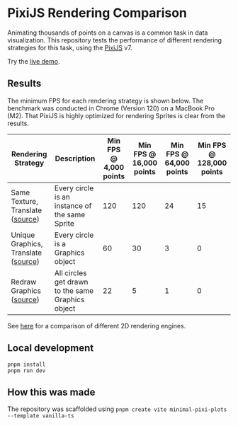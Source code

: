 # PixiJS Rendering Comparison

Animating thousands of points on a canvas is a common task in data visualization.
This repository tests the performance of different rendering strategies for this task, using the [PixiJS](https://github.com/pixijs/pixijs) v7.

Try the [live demo](https://etowahadams.github.io/pixijs-rendering-comparison/).

## Results

The minimum FPS for each rendering strategy is shown below. The benchmark was conducted in Chrome (Version 120) on a MacBook Pro (M2).
That PixiJS is highly optimized for rendering Sprites is clear from the results.

| Rendering Strategy                                                                                                                | Description                                       | Min FPS @ 4,000 points | Min FPS @ 16,000 points | Min FPS @ 64,000 points | Min FPS @ 128,000 points |
| --------------------------------------------------------------------------------------------------------------------------------- | ------------------------------------------------- | ---------------------- | ----------------------- | ----------------------- | ------------------------ |
| Same Texture, Translate ([source](https://github.com/etowahadams/pixijs-rendering-comparison/blob/main/src/texture-scatter-plot.ts))    | Every circle is an instance of the same Sprite    | 120                    | 120                     | 24                      | 15                       |
| Unique Graphics, Translate ([source](https://github.com/etowahadams/pixijs-rendering-comparison/blob/main/src/translate-scatter-plot.ts)) | Every circle is a Graphics object                 | 60                     | 30                      | 3                       | 0                        |
| Redraw Graphics ([source](https://github.com/etowahadams/pixijs-rendering-comparison/blob/main/src/redraw-scatter-plot.ts))       | All circles get drawn to the same Graphics object | 22                     | 5                       | 1                       | 0                        |

See [here](https://benchmarks.slaylines.io/) for a comparison of different 2D rendering engines.

## Local development

```
pnpm install
pnpm run dev
```

## How this was made

The repository was scaffolded using `pnpm create vite minimal-pixi-plots --template vanilla-ts`
